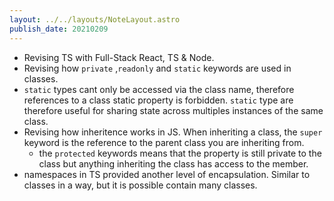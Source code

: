 ```yaml
---
layout: ../../layouts/NoteLayout.astro
publish_date: 20210209
---
```


- Revising TS with Full-Stack React, TS & Node.
- Revising how `private` ,`readonly` and `static` keywords are used in classes.
- `static` types cant only be accessed via the class name, therefore references to a class static property is forbidden. `static` type are therefore useful for sharing state across multiples instances of the same class.
- Revising how inheritence works in JS. When inheriting a class, the `super` keyword is the reference to the parent class you are inheriting from.
  - the `protected` keywords means that the property is still private to the class but anything inheriting the class has access to the member.
- namespaces in TS provided another level of encapsulation. Similar to classes in a way, but it is possible contain many classes.
